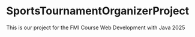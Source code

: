 # SportsTournamentOrganizerProject
This is our project for the FMI Course Web Development with Java 2025
